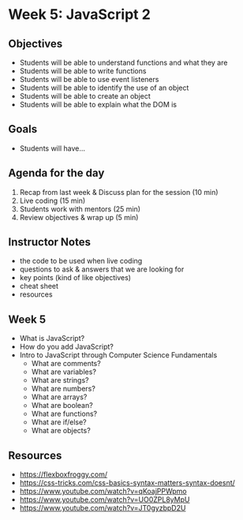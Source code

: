 # Week 5: JavaScript 2

## Objectives

- Students will be able to understand functions and what they are
- Students will be able to write functions
- Students will be able to use event listeners
- Students will be able to identify the use of an object
- Students will be able to create an object
- Students will be able to explain what the DOM is

## Goals

- Students will have...

## Agenda for the day

1. Recap from last week & Discuss plan for the session (10 min)
2. Live coding (15 min)
3. Students work with mentors (25 min)
4. Review objectives & wrap up (5 min)

## Instructor Notes

- the code to be used when live coding
- questions to ask & answers that we are looking for
- key points (kind of like objectives)
- cheat sheet
- resources

## Week 5

- What is JavaScript?
- How do you add JavaScript?
- Intro to JavaScript through Computer Science Fundamentals
  - What are comments?
  - What are variables?
  - What are strings?
  - What are numbers?
  - What are arrays?
  - What are boolean?
  - What are functions?
  - What are if/else?
  - What are objects?

## Resources

- https://flexboxfroggy.com/
- https://css-tricks.com/css-basics-syntax-matters-syntax-doesnt/
- https://www.youtube.com/watch?v=qKoajPPWpmo
- https://www.youtube.com/watch?v=UO0ZPL8yMpU
- https://www.youtube.com/watch?v=JT0gyzbpD2U
